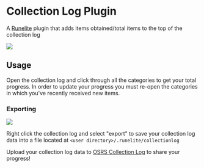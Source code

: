 # Collection Log Plugin
A [Runelite](https://github.com/runelite/runelite) plugin that adds items obtained/total items to the top of the collection log

![](https://i.imgur.com/7Zhyy9x.png)

## Usage
Open the collection log and click through all the categories to get your total progress. In order to update your progress you must re-open the categories in which you've recently received new items.

### Exporting

![](https://i.imgur.com/zz90og4.png)

Right click the collection log and select "export" to save your collection log data into a file located at `<user directory>/.runelite/collectionlog`

Upload your collection log data to [OSRS Collection Log](https://osrscollectionlog.com/) to share your progress!